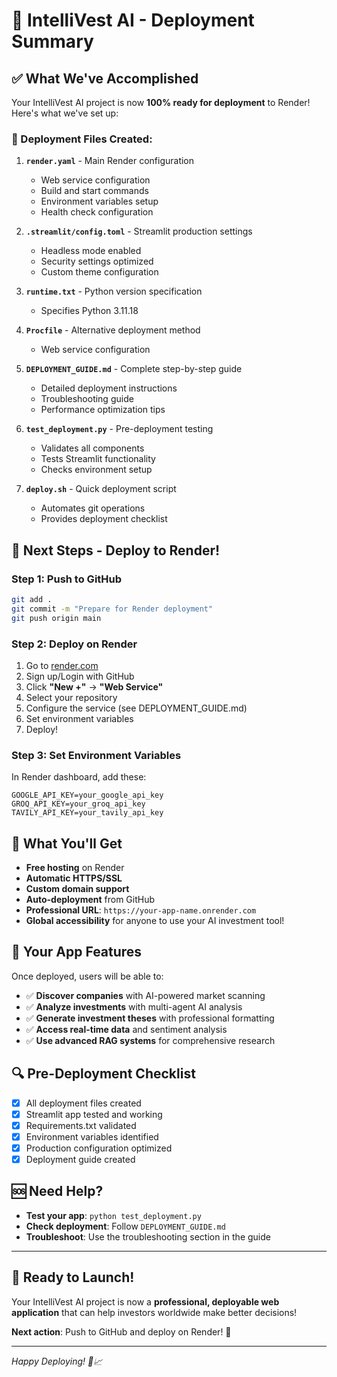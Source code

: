 # 🎯 IntelliVest AI - Deployment Summary

## ✅ What We've Accomplished

Your IntelliVest AI project is now **100% ready for deployment** to Render! Here's what we've set up:

### 🔧 Deployment Files Created:

1. **`render.yaml`** - Main Render configuration
   - Web service configuration
   - Build and start commands
   - Environment variables setup
   - Health check configuration

2. **`.streamlit/config.toml`** - Streamlit production settings
   - Headless mode enabled
   - Security settings optimized
   - Custom theme configuration

3. **`runtime.txt`** - Python version specification
   - Specifies Python 3.11.18

4. **`Procfile`** - Alternative deployment method
   - Web service configuration

5. **`DEPLOYMENT_GUIDE.md`** - Complete step-by-step guide
   - Detailed deployment instructions
   - Troubleshooting guide
   - Performance optimization tips

6. **`test_deployment.py`** - Pre-deployment testing
   - Validates all components
   - Tests Streamlit functionality
   - Checks environment setup

7. **`deploy.sh`** - Quick deployment script
   - Automates git operations
   - Provides deployment checklist

## 🚀 Next Steps - Deploy to Render!

### Step 1: Push to GitHub
```bash
git add .
git commit -m "Prepare for Render deployment"
git push origin main
```

### Step 2: Deploy on Render
1. Go to [render.com](https://render.com)
2. Sign up/Login with GitHub
3. Click **"New +"** → **"Web Service"**
4. Select your repository
5. Configure the service (see DEPLOYMENT_GUIDE.md)
6. Set environment variables
7. Deploy!

### Step 3: Set Environment Variables
In Render dashboard, add these:
```
GOOGLE_API_KEY=your_google_api_key
GROQ_API_KEY=your_groq_api_key
TAVILY_API_KEY=your_tavily_api_key
```

## 🎉 What You'll Get

- **Free hosting** on Render
- **Automatic HTTPS/SSL**
- **Custom domain support**
- **Auto-deployment** from GitHub
- **Professional URL**: `https://your-app-name.onrender.com`
- **Global accessibility** for anyone to use your AI investment tool!

## 📱 Your App Features

Once deployed, users will be able to:
- ✅ **Discover companies** with AI-powered market scanning
- ✅ **Analyze investments** with multi-agent AI analysis
- ✅ **Generate investment theses** with professional formatting
- ✅ **Access real-time data** and sentiment analysis
- ✅ **Use advanced RAG systems** for comprehensive research

## 🔍 Pre-Deployment Checklist

- [x] All deployment files created
- [x] Streamlit app tested and working
- [x] Requirements.txt validated
- [x] Environment variables identified
- [x] Production configuration optimized
- [x] Deployment guide created

## 🆘 Need Help?

- **Test your app**: `python test_deployment.py`
- **Check deployment**: Follow `DEPLOYMENT_GUIDE.md`
- **Troubleshoot**: Use the troubleshooting section in the guide

---

## 🚀 Ready to Launch!

Your IntelliVest AI project is now a **professional, deployable web application** that can help investors worldwide make better decisions!

**Next action**: Push to GitHub and deploy on Render! 🎯

---

*Happy Deploying! 🚀📈* 
